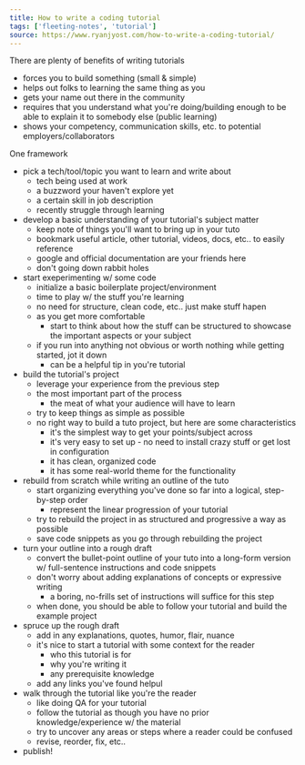 ```yaml
---
title: How to write a coding tutorial
tags: ['fleeting-notes', 'tutorial']
source: https://www.ryanjyost.com/how-to-write-a-coding-tutorial/
---
```


There are plenty of benefits of writing tutorials

- forces you to build something (small & simple)
- helps out folks to learning the same thing as you
- gets your name out there in the community
- requires that you understand what you're doing/building enough to be able to explain it to somebody else (public learning)
- shows your competency, communication skills, etc. to potential employers/collaborators

One framework

- pick a tech/tool/topic you want to learn and write about
  - tech being used at work
  - a buzzword your haven't explore yet
  - a certain skill in job description
  - recently struggle through learning
- develop a basic understanding of your tutorial's subject matter
  - keep note of things you'll want to bring up in your tuto
  - bookmark useful article, other tutorial, videos, docs, etc.. to easily reference
  - google and official documentation are your friends here
  - don't going down rabbit holes
- start exeperimenting w/ some code
  - initialize a basic boilerplate project/environment
  - time to play w/ the stuff you're learning
  - no need for structure, clean code, etc.. just make stuff hapen
  - as you get more comfortable
    - start to think about how the stuff can be structured to showcase the important aspects or your subject
  - if you run into anything not obvious or worth nothing while getting started, jot it down
    - can be a helpful tip in you're tutorial
- build the tutorial's project
  - leverage your experience from the previous step
  - the most important part of the process
    - the meat of what your audience will have to learn
  - try to keep things as simple as possible
  - no right way to build a tuto project, but here are some characteristics
    - it's the simplest way to get your points/subject across
    - it's very easy to set up - no need to install crazy stuff or get lost in configuration
    - it has clean, organized code
    - it has some real-world theme for the functionality
- rebuild from scratch while writing an outline of the tuto
  - start organizing everything you've done so far into a logical, step-by-step order
    - represent the linear progression of your tutorial
  - try to rebuild the project in as structured and progressive a way as possible
  - save code snippets as you go through rebuilding the project
- turn your outline into a rough draft
  - convert the bullet-point outline of your tuto into a long-form version w/ full-sentence instructions and code snippets
  - don't worry about adding explanations of concepts or expressive writing
    - a boring, no-frills set of instructions will suffice for this step
  - when done, you should be able to follow your tutorial and build the example project
- spruce up the rough draft
  - add in any explanations, quotes, humor, flair, nuance
  - it's nice to start a tutorial with some context for the reader
    - who this tutorial is for
    - why you're writing it
    - any prerequisite knowledge
  - add any links you've found helpul
- walk through the tutorial like you're the reader
  - like doing QA for your tutorial
  - follow the tutorial as though you have no prior knowledge/experience w/ the material
  - try to uncover any areas or steps where a reader could be confused
  - revise, reorder, fix, etc..
- publish!
